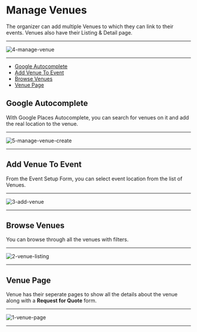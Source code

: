 # Manage Venues

The organizer can add multiple Venues to which they can link to their events. Venues also have their Listing & Detail page.

---

![4-manage-venue](https://eventmie-pro-docs.classiebit.com/images/4-manage-venue.png "4-manage-venue")

---

- [Google Autocomplete](#Google-Autocomplete)
- [Add Venue To Event](#add-venue-to-event)
- [Browse Venues](#browse-venues)
- [Venue Page](#venue-page)



<a name="Google-Autocomplete"></a>
## Google Autocomplete

With Google Places Autocomplete, you can search for venues on it and add the real location to the venue.

---

![5-manage-venue-create](https://eventmie-pro-docs.classiebit.com/images/5-manage-venue-create.png "5-manage-venue-create")

---



<a name="add-venue-to-event"></a>
## Add Venue To Event

From the Event Setup Form, you can select event location from the list of Venues.

---

![3-add-venue](https://eventmie-pro-docs.classiebit.com/images/3-add-venue.png "3-add-venue")

---


<a name="browse-venues"></a>
## Browse Venues

You can browse through all the venues with filters.

---

![2-venue-listing](https://eventmie-pro-docs.classiebit.com/images/2-venue-listing.png "2-venue-listing")

---


<a name="venue-page"></a>
## Venue Page

Venue has their seperate pages to show all the details about the venue along with a **Request for Quote** form.

---

![1-venue-page](https://eventmie-pro-docs.classiebit.com/images/1-venue-page.png "1-venue-page")

---